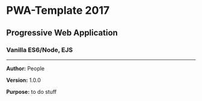 # PWA-Template 2017

## Progressive Web Application
### Vanilla ES6/Node, EJS
---
**Author:**  People

**Version:**  1.0.0

**Purpose:**  to do stuff